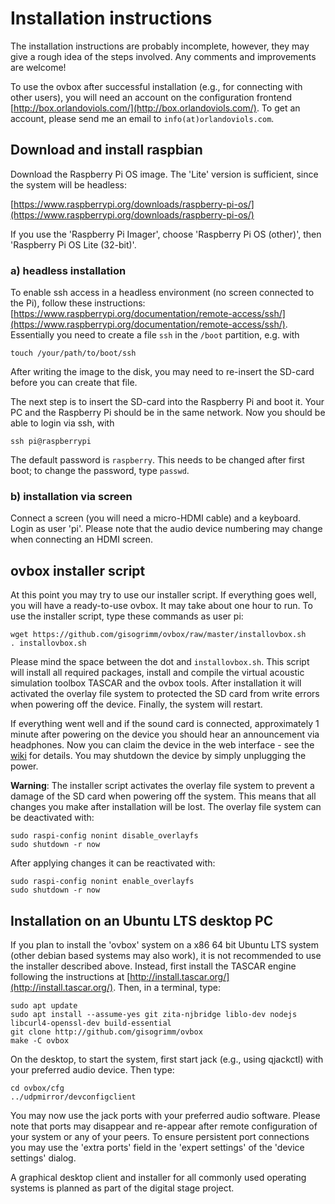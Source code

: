 # Installation instructions

The installation instructions are probably incomplete, however, they may
give a rough idea of the steps involved. Any comments and improvements are
welcome!

To use the ovbox after successful installation (e.g., for connecting
with other users), you will need an account on the configuration
frontend
[http://box.orlandoviols.com/](http://box.orlandoviols.com/). To get
an account, please send me an email to `info(at)orlandoviols.com`.

## Download and install raspbian

Download the Raspberry Pi OS image. The 'Lite' version is sufficient, since the system will be headless:

[https://www.raspberrypi.org/downloads/raspberry-pi-os/](https://www.raspberrypi.org/downloads/raspberry-pi-os/)

If you use the 'Raspberry Pi Imager', choose 'Raspberry Pi OS (other)', 
then  'Raspberry Pi OS Lite (32-bit)'.

### a) headless installation

To enable ssh access in a headless environment (no screen connected to the Pi), follow these instructions:
[https://www.raspberrypi.org/documentation/remote-access/ssh/](https://www.raspberrypi.org/documentation/remote-access/ssh/). Essentially you need to create a file `ssh` in the `/boot` partition, e.g. with
````
touch /your/path/to/boot/ssh
````
After writing the image to the disk, you may need to re-insert the SD-card before you can create that file.

The next step is to insert the SD-card into the Raspberry Pi and boot it. Your PC and the Raspberry Pi should be in the same network.
Now you should be able to login via ssh, with
````
ssh pi@raspberrypi
````
The default password is `raspberry`. This needs to be changed after first boot; to change the password, type `passwd`.

### b) installation via screen

Connect a screen (you will need a micro-HDMI cable) and a keyboard. 
Login as user 'pi'. Please note that the audio device numbering may change
when connecting an HDMI screen.

## ovbox installer script

At this point you may try to use our installer script. If everything goes well, you will have a ready-to-use ovbox. It may take about one hour to run. To use the installer script, type these commands as user pi:
````
wget https://github.com/gisogrimm/ovbox/raw/master/installovbox.sh
. installovbox.sh
````

Please mind the space between the dot and `installovbox.sh`. This
script will install all required packages, install and compile the
virtual acoustic simulation toolbox TASCAR and the ovbox tools. After
installation it will activated the overlay file system to protected
the SD card from write errors when powering off the device. Finally,
the system will restart.

If everything went well and if the sound card is connected,
approximately 1 minute after powering on the device you should hear an
announcement via headphones. Now you can claim the device in the web
interface - see the
[wiki](https://github.com/gisogrimm/ovbox/wiki#configuration-of-your-device)
for details.  You may shutdown the device by simply unplugging the
power.

**Warning**: The installer script activates the overlay file system to
prevent a damage of the SD card when powering off the system. This
means that all changes you make after installation will be lost. The
overlay file system can be deactivated with:

````
sudo raspi-config nonint disable_overlayfs
sudo shutdown -r now
````

After applying changes it can be reactivated with:

````
sudo raspi-config nonint enable_overlayfs
sudo shutdown -r now
````

## Installation on an Ubuntu LTS desktop PC

If you plan to install the 'ovbox' system on a x86 64 bit Ubuntu LTS
system (other debian based systems may also work), it is not
recommended to use the installer described above. Instead, first
install the TASCAR engine following the instructions at
[http://install.tascar.org/](http://install.tascar.org/). Then, in a
terminal, type:

````
sudo apt update
sudo apt install --assume-yes git zita-njbridge liblo-dev nodejs libcurl4-openssl-dev build-essential
git clone http://github.com/gisogrimm/ovbox
make -C ovbox
````

On the desktop, to start the system, first start jack (e.g., using
qjackctl) with your preferred audio device. Then type:

````
cd ovbox/cfg
../udpmirror/devconfigclient
````

You may now use the jack ports with your preferred audio
software. Please note that ports may disappear and re-appear after
remote configuration of your system or any of your peers. To ensure
persistent port connections you may use the 'extra ports' field in the
'expert settings' of the 'device settings' dialog.

A graphical desktop client and installer for all commonly used
operating systems is planned as part of the digital stage project.
